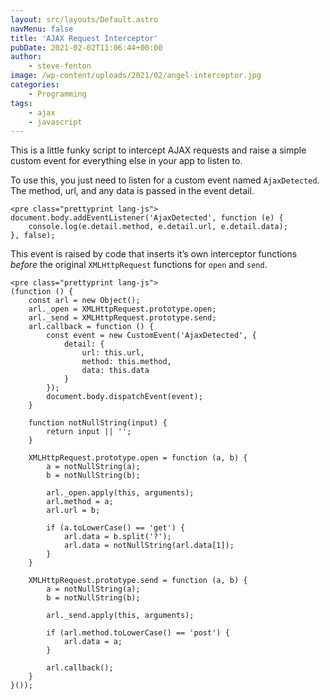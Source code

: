 ```yaml
---
layout: src/layouts/Default.astro
navMenu: false
title: 'AJAX Request Interceptor'
pubDate: 2021-02-02T11:06:44+00:00
author:
    - steve-fenton
image: /wp-content/uploads/2021/02/angel-interceptor.jpg
categories:
    - Programming
tags:
    - ajax
    - javascript
---
```


This is a little funky script to intercept AJAX requests and raise a simple custom event for everything else in your app to listen to.

To use this, you just need to listen for a custom event named `AjaxDetected`. The method, url, and any data is passed in the event detail.

```
<pre class="prettyprint lang-js">
document.body.addEventListener('AjaxDetected', function (e) {
    console.log(e.detail.method, e.detail.url, e.detail.data);
}, false);
```

This event is raised by code that inserts it’s own interceptor functions *before* the original `XMLHttpRequest` functions for `open` and `send`.

```
<pre class="prettyprint lang-js">
(function () {
    const arl = new Object();
    arl._open = XMLHttpRequest.prototype.open;
    arl._send = XMLHttpRequest.prototype.send;
    arl.callback = function () {
        const event = new CustomEvent('AjaxDetected', {
            detail: {
                url: this.url,
                method: this.method,
                data: this.data
            }
        });
        document.body.dispatchEvent(event);
    }

    function notNullString(input) {
        return input || '';
    }

    XMLHttpRequest.prototype.open = function (a, b) {
        a = notNullString(a);
        b = notNullString(b);

        arl._open.apply(this, arguments);
        arl.method = a;
        arl.url = b;

        if (a.toLowerCase() == 'get') {
            arl.data = b.split('?');
            arl.data = notNullString(arl.data[1]);
        }
    }

    XMLHttpRequest.prototype.send = function (a, b) {
        a = notNullString(a);
        b = notNullString(b);

        arl._send.apply(this, arguments);

        if (arl.method.toLowerCase() == 'post') {
            arl.data = a;
        }

        arl.callback();
    }
}());
```